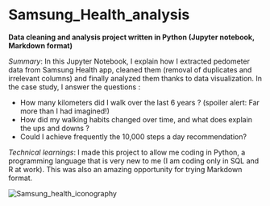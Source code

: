 # Samsung_Health_analysis
<b>Data cleaning and analysis project written in Python (Jupyter notebook, Markdown format)</b>

_Summary_: In this Jupyter Notebook, I explain how I extracted pedometer data from Samsung Health app, cleaned them (removal of duplicates and irrelevant columns) and finally analyzed them thanks to data visualization. In the case study, I answer the questions : 

* How many kilometers did I walk over the last 6 years ? (spoiler alert: Far more than I had imagined!)
* How did my walking habits changed over time, and what does explain the ups and downs ?
* Could I achieve frequently the 10,000 steps a day recommendation?

_Technical learnings_: I made this project to allow me coding in Python, a programming language that is very new to me (I am coding only in SQL and R at work). This was also an amazing opportunity for trying Markdown format.

![Samsung_health_iconography](https://user-images.githubusercontent.com/116331323/197266022-da69128c-7a33-4300-9d30-1bdd1c3957b1.png)



